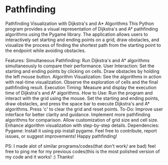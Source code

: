 # Pathfinding
Pathfinding Visualization with Dijkstra's and A* Algorithms
This Python program provides a visual representation of Dijkstra's and A* pathfinding algorithms using the Pygame library. The application allows users to interactively set starting and ending points on a grid, draw obstacles, and visualize the process of finding the shortest path from the starting point to the endpoint while avoiding obstacles.

Features:
Simultaneous Pathfinding: Run Dijkstra's and A* algorithms simultaneously to compare their performance.
User Interaction: Set the starting and ending points by clicking on cells. Draw obstacles by holding the left mouse button.
Algorithm Visualization: See the algorithms in action with real-time visualization. Observe the exploration of cells and the final pathfinding result.
Execution Timing: Measure and display the execution time of Dijkstra's and A* algorithms.
How to Use:
Run the program and interact with the grid using the mouse.
Set the starting and ending points, draw obstacles, and press the space bar to execute Dijkstra's and A* algorithms.
Press 'c' to clear the grid and reset points.
To-Do:
Improve user interface for better clarity and guidance.
Implement more pathfinding algorithms for comparison.
Allow customization of grid size and cell size.
Enhance algorithm visualization with step-by-step details.
Dependencies:
Pygame: Install it using pip install pygame.
Feel free to contribute, report issues, or suggest improvements! Happy pathfinding!

PS: I made alot of similar programs/codes(that don't work/ are bad) feel free to ping me for my previous codes(this is the most polished version of my code and it works! :) 
Thanks!
